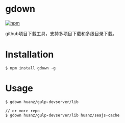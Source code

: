 # gdown

[![npm](https://nodei.co/npm/gdown.png)](https://www.npmjs.com/package/gdown)

github项目下载工具，支持多项目下载和多级目录下载。

# Installation

	$ npm install gdown -g

# Usage

	$ gdown huanz/gulp-devserver/lib

	// or more repo
	$ gdown huanz/gulp-devserver/lib huanz/seajs-cache


